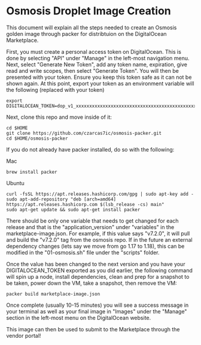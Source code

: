 # Osmosis Droplet Image Creation

This document will explain all the steps needed to create an Osmosis golden image through packer for distribtuion on the DigitalOcean Marketplace.

First, you must create a personal access token on DigitalOcean. This is done by selecting "API" under "Manage" in the left-most navigation menu. Next, select "Generate New Token", add any token name, expiration, give read and write scopes, then select "Generate Token". You will then be presented with your token. Ensure you keep this token safe as it can not be shown again. At this point, export your token as an environment variable will the following (replaced with your token)

```
export DIGITALOCEAN_TOKEN=dop_v1_xxxxxxxxxxxxxxxxxxxxxxxxxxxxxxxxxxxxxxxxxxxxxxxxxxxxxxxxxxxxxxx
```

Next, clone this repo and move inside of it:

```
cd $HOME
git clone https://github.com/czarcas7ic/osmosis-packer.git
cd $HOME/osmosis-packer
```

If you do not already have packer installed, do so with the following:

Mac
```
brew install packer
```

Ubuntu
```
curl -fsSL https://apt.releases.hashicorp.com/gpg | sudo apt-key add -
sudo apt-add-repository "deb [arch=amd64] https://apt.releases.hashicorp.com $(lsb_release -cs) main"
sudo apt-get update && sudo apt-get install packer
```

There should be only one variable that needs to get changed for each release and that is the "application_version" under "variables" in the marketplace-image.json. For example, if this value says "v7.2.0", it will pull and build the "v7.2.0" tag from the osmosis repo. If in the future an external dependency changes (lets say we move from go 1.17 to 1.18), this can be modified in the "01-osmosis.sh" file under the "scripts" folder.

Once the value has been changed to the next version and you have your DIGITALOCEAN_TOKEN exported as you did earlier, the following command will spin up a node, install dependencies, clean and prep for a snapshot to be taken, power down the VM, take a snapshot, then remove the VM:

```
packer build marketplace-image.json
```

Once complete (usually 10-15 minutes) you will see a success message in your terminal as well as your final image in "Images" under the "Manage" section in the left-most menu on the DigitalOcean website.

This image can then be used to submit to the Marketplace through the vendor portal!
